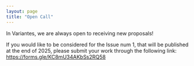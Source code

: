 ```yaml
---
layout: page
title: "Open Call"
---
```


In Variantes, we are always open to receiving new proposals!

If you would like to be considered for the Issue num 1, that will be published at the end of 2025, please submit your work through the following link: https://forms.gle/KC8mU34AKbSs2RQ58